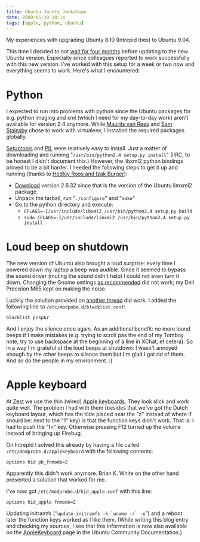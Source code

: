 ```yaml
---
title: Ubuntu Jaunty Jackalope
date: 2009-05-30 18:14
tags: [apple, python, ubuntu]
---
```


My experiences with upgrading Ubunty 8.10 (Intrepid Ibex) to Ubuntu
9.04.

This time I decided to not
[wait for four months](/weblog/2009/02/19/upgrade-ubuntu-8.04-to-8.10/)
before updating to the new Ubuntu version. Especially since colleagues
reported to work successfully with this new version. I've worked with
this setup for a week or two now and everything seems to work. Here's
what I encountered:

# Python

I expected to run into problems with python since the Ubuntu packages
for e.g. python imaging and xml (which I need for my day-to-day work)
aren't available for version 2.4 anymore. While
[Maurits van Rees](http://maurits.vanrees.org/weblog/archive/2009/03/using-ubuntu-9-04-beta)
and [Sam Stainsby](http://sam.stainsby.id.au/blog/?p=28) chose to work
with virtualenv, I installed the required packages globally.

[Setuptools](http://peak.telecommunity.com/DevCenter/setuptools) and
[PIL](http://www.pythonware.com/products/pil/) were relatively easy to
install. Just a matter of downloading and running "`/usr/bin/python2.4
setup.py install`" (IIRC, to be honest I didn't document this.)
However, the libxml2 python bindings proved to be a bit harder. I
needed the following steps to get it up and running (thanks to
[Hedley Roos and Izak Burger](http://www.upfrontsystems.co.za/Members/hedley/my-random-musings/compile-and-install-libxml2-python)):

  - [Download](ftp://xmlsoft.org/libxml2/) version 2.6.32 since that is
    the version of the Ubuntu limxml2 package.
  - Unpack the tarball, run "`./configure`" and "`make`"
  - Go to the python directory and execute:
    - `CFLAGS=-I/usr/include/libxml2 /usr/bin/python2.4 setup.py build`
    - `sudo CFLAGS=-I/usr/include/libxml2 /usr/bin/python2.4 setup.py install`

# Loud beep on shutdown

The new version of Ubuntu also brought a loud surprise: every time I
powered down my laptop a beep was audible. Since it seemed to bypass
the sound driver (muting the sound didn't help) I could not even turn
it down. Changing the Gnome settings
[as recommended](http://ubuntuforums.org/showthread.php?p=7215341) did
not work; my Dell Precision M65 kept on making the noise.

Luckily the solution provided on
[another thread](http://ubuntuforums.org/showthread.php?t=1151784) did
work. I added the following line to `/etc/modpobe.d/blacklist.conf`:

    blacklist pcspkr

And I enjoy the silence once again. As an additional benefit: no more
lound beeps if I make mistakes (e.g. trying to scroll pas the end of
my Tomboy note, try to use backspace at the beginning of a line in
XChat, et cetera). So in a way I'm grateful of the loud beeps at
shutdown: I wasn't annoyed enough by the other beeps to silence them
but I'm glad I got rid of them. And so do the people in my
environment. :)

# Apple keyboard

At [Zest](http://zestsoftware.nl) we use the thin (wired)
[Apple keyboards](http://images.apple.com/keyboard/images/gallery/wired_1_20070813.jpg). They
look slick and work quite well. The problem I had with them (besides
that we've got the Dutch keyboard layout, which has the tilde placed
near the "z" instead of where if should be: next to the "1" key) is
that the function keys didn't work. That is: I had to push the "fn"
key. Otherwise pressing F12 turned up the volume instead of bringing up
Firebug.

On Intrepid I solved this already by having a file called
`/etc/modprobe.d/applekeyboard` with the following contents:

    options hid pb_fnmode=2

Apparently this didn't work anymore. Brian K. White on the other hand
presented a solution that worked for me.

I've now got `/etc/modprobe.d/hid_apple.conf` with this line:

    options hid_apple fnmode=2

Updating initramfs (“``update-initramfs -k `uname -r` -u``”) and a
reboot later the function keys worked as I like them. (While writing
this blog entry and checking my sources, I see that this information
is now also available on the
[AppleKeyboard](http://help.ubuntu.com/community/AppleKeyboard#Ubuntu%209.04%20(Jaunty%20Jakalope))
page in the Ubuntu Community Documentation.)

